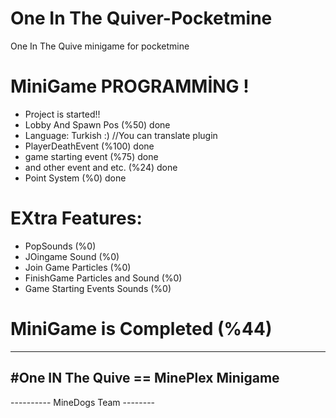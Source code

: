 # One In The Quiver-Pocketmine
One In The Quive minigame for pocketmine
 
# MiniGame PROGRAMMİNG !
- Project is started!!
- Lobby And Spawn Pos (%50) done
- Language: Turkish :) //You can translate plugin
- PlayerDeathEvent (%100) done
- game starting event (%75) done
- and other event and etc. (%24) done
- Point System (%0) done

# EXtra Features:
- PopSounds (%0)
- JOingame Sound (%0)
- Join Game Particles (%0)
- FinishGame Particles and Sound (%0)
- Game Starting Events Sounds (%0)

# MiniGame is Completed (%44)

---------------------------------------------
  #One IN The Quive == MinePlex Minigame
---------------------------------------------
 ---------- MineDogs Team --------
